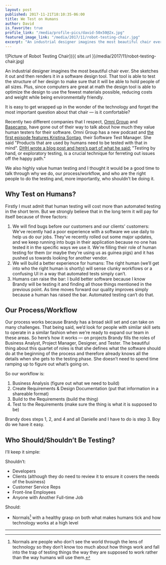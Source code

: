 ```yaml
---
layout: post
published: 2017-11-21T18:10:35-06:00
title: We Test on Humans
author: David
is_favorite: true
profile_link: "/media/profile-pics/david-50x50@2x.jpg"
featured_image_link: "/media/2017/11/robot-testing-chair.jpg"
excerpt: "An industrial designer imagines the most beautiful chair ever. She sketches it out and then renders it in a software design tool. That tool is able to test the structure of her design..."
---
```


![Picture of Robot Testing Chair]({{ site.url }}/media/2017/11/robot-testing-chair.jpg)

An industrial designer imagines the most beautiful chair ever. She sketches it out and then renders it in a software design tool. That tool is able to test the structure of her design to make sure that it will be able to hold people of all sizes. Plus, since computers are great at math the design tool is able to optimize the design to use the fewest materials possible, reducing costs and weight while being environmentally friendly.

It is easy to get wrapped up in the wonder of the technology and forget the most important question about that chair — is it comfortable?

Recently two different companies that I respect, [Omni Group](https://www.omnigroup.com) and [Basecamp](https://basecamp.com), have gone out of their way to talk about how much they value human testers for their software. Omni Group has a new podcast and [the first episode features Kristina Sontag](https://theomnishow.omnigroup.com/episode/kristina-sontag-software-test-manager), their Software Test Manager. She said "Products that are used by humans need to be tested with that in mind". [DHH wrote a blog post and here’s part of what he said:](https://m.signalvnoise.com/the-value-of-human-exploratory-testing-2dabcc371b3b) "Testing by hand, or exploratory testing, is a crucial technique for ferreting out issues off the happy path."

We also highly value human testing and I thought it would be a good time to talk through why we do, our process/workflow, and who are the right people to do the testing and, more importantly, who shouldn’t be doing it.

## Why Test on Humans?
Firstly I must admit that human testing will cost more than automated testing in the short term. But we strongly believe that in the long term it will pay for itself because of three factors:

1. We will find bugs before our customers and our clients' customers: We've recently had a poor experience with a software we use daily to help us do our jobs. They've recently rolled out some major updates, and we keep running into bugs in their application because no one has tested it in the specific ways we use it. We're filling their role of human testing for them (or maybe they're using us as guinea pigs) and it has pushed us towards looking for another vendor.
2. We will build a better experience for humans: The right human (we’ll get into who the right human is shortly) will sense clunky workflows or a confusing UI in a way that automated tests simply can’t.
3. Humans can raise the bar: I build better software because I know Brandy will be testing it and finding all those things mentioned in the previous point. As time moves forward our quality improves simply because a human has raised the bar. Automated testing can’t do that.

## Our Process/Workflow
Our process works because Brandy has a broad skill set and can take on many challenges. That being said, we’d look for people with similar skill sets to operate in a similar fashion when we're ready to expand our team in these areas. So here’s how it works — on projects Brandy fills the roles of Business Analyst, Project Manager, Designer, and Tester. The beautiful thing about this quartet of roles is that she defines what the software should do at the beginning of the process and therefore already knows all the details when she gets to the testing phase. She doesn’t need to spend time ramping up to figure out what’s going on.

So our workflow is:

1. Business Analysis (figure out what we need to build)
2. Create Requirements & Design Documentation (put that information in a shareable format)
3. Build to the Requirements (build the thing)
4. Test to the Requirements (make sure the thing is what it is supposed to be)

Brandy does steps 1, 2, and 4 and all Danielle and I have to do is step 3. Boy do we have it easy.

## Who Should/Shouldn’t Be Testing?
I’ll keep it simple:

Shouldn’t:
*  Developers
*  Clients (although they do need to review it to ensure it covers the needs of the business)
*  Customer Service Reps
*  Front-line Employees
*  Anyone with Another Full-time Job

Should:
*  Normals[^1] with a healthy grasp on both what makes humans tick and how technology works at a high level

<hr>

[^1]: Normals are people who don’t see the world through the lens of technology so they don’t know too much about how things work and fall into the trap of testing things the way they are supposed to work rather than the way humans will use them.